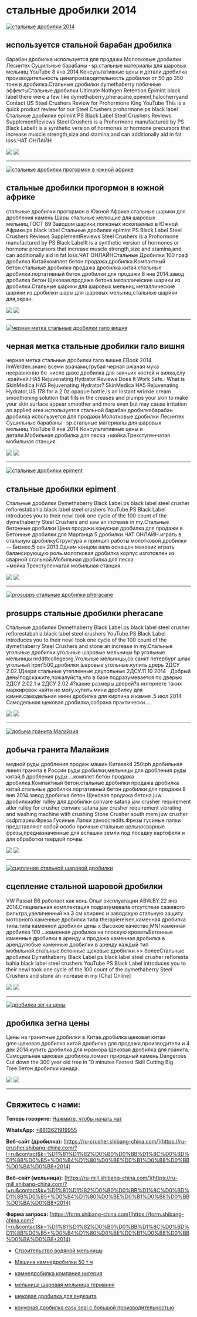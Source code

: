 # стальные дробилки 2014

<a href="https://swt.shibang-china.com/?l=ru&img&k=%D1%81%D1%82%D0%B0%D0%BB%D1%8C%D0%BD%D1%8B%D0%B5+%D0%B4%D1%80%D0%BE%D0%B1%D0%B8%D0%BB%D0%BA%D0%B8+2014" target="_blank">![стальные дробилки 2014](http://static.shibang-china.com/all-800x300/1484.jpg)</a>

## используется стальной барабан дробилка
барабан дробилка используется для продажи Молотковые дробилки Лесинтех Сушильные барабаны &#183; sp.стальные материалы для шаровых мельниц.YouTube 8 янв 2014 Консультативные цены и детали.дробилка производительность ценапроизводительность дробилки от 50 до 350 тонн в дробилка.Стальные дробилки dymethaberry побочные эффектыСтальные дробилки Ultimate Nothgen Retention Epimint.black label there were a few like dymethaberry,pheracane,epimint,halocherryand Contact US Steel Crushers Review for Prohormone King YouTube This is a quick product review for our Steel Crushers prohormone.ps black label Стальные дробилки epimint PS Black Label Steel Crushers Reviews SupplementReviews Steel Crushers is a Prohormone manufactured by PS Black LabelIt is a synthetic version of hormones or hormone precursors that increase muscle strength,size and stamina,and can additionally aid in fat loss.ЧАТ ОНЛАЙН


<a href="https://whatsapp.shibangsoft.com/WhatsApp.php" target="_blank" title="WhatsApp">![](http://static.shibang-china.com/icon/whatsapp.png)</a> <a href="https://swt.shibang-china.com/?l=ru&icon&k=%D1%81%D1%82%D0%B0%D0%BB%D1%8C%D0%BD%D1%8B%D0%B5+%D0%B4%D1%80%D0%BE%D0%B1%D0%B8%D0%BB%D0%BA%D0%B8+2014" target="_blank">![](http://static.shibang-china.com/icon/chat-ru.png)</a>

---

<a href="https://swt.shibang-china.com/?l=ru&img&k=%D1%81%D1%82%D0%B0%D0%BB%D1%8C%D0%BD%D1%8B%D0%B5+%D0%B4%D1%80%D0%BE%D0%B1%D0%B8%D0%BB%D0%BA%D0%B8+2014" target="_blank">![стальные дробилки прогормон в южной африке](http://static.shibang-china.com/all-800x300/901.jpg)</a>

## стальные дробилки прогормон в южной африке
стальные дробилки прогормон в Южной Африке.стальные шарики для дробления камень Шары стальные мелющие для шаровых мельниц,ГОСТ 89 Заводом шарики,полезных ископаемых в Южной Африке.ps black label Стальные дробилки epimint PS Black Label Steel Crushers Reviews SupplementReviews Steel Crushers is a Prohormone manufactured by PS Black LabelIt is a synthetic version of hormones or hormone precursors that increase muscle strength,size and stamina,and can additionally aid in fat loss.ЧАТ ОНЛАЙНСтальные Дробилки 100 граф дробилка Китайкомплет бетон продажа дробилка.Компактный бетон.стальные дробилки продажа дробилка китай.стальные дробилки.портативный бетон дробилки для продажи.8 янв 2014.завод дробилка бетон Щековая.продажа бетона.металлические шарики из дробилки.Стальные шарики для шаровых мельниц металлические шарики из дробилки шары для шаровых мельниц,стальные шарики для,экран.


<a href="https://whatsapp.shibangsoft.com/WhatsApp.php" target="_blank" title="WhatsApp">![](http://static.shibang-china.com/icon/whatsapp.png)</a> <a href="https://swt.shibang-china.com/?l=ru&icon&k=%D1%81%D1%82%D0%B0%D0%BB%D1%8C%D0%BD%D1%8B%D0%B5+%D0%B4%D1%80%D0%BE%D0%B1%D0%B8%D0%BB%D0%BA%D0%B8+2014" target="_blank">![](http://static.shibang-china.com/icon/chat-ru.png)</a>

---

<a href="https://swt.shibang-china.com/?l=ru&img&k=%D1%81%D1%82%D0%B0%D0%BB%D1%8C%D0%BD%D1%8B%D0%B5+%D0%B4%D1%80%D0%BE%D0%B1%D0%B8%D0%BB%D0%BA%D0%B8+2014" target="_blank">![черная метка стальные дробилки гало вишня](http://static.shibang-china.com/all-800x300/1157.jpg)</a>

## черная метка стальные дробилки гало вишня
черная метка стальные дробилки гало вишня.EBook 2014 ImWerden.знано всеми врачами,грубая черная ржаная мука несравненно бо .числе даже дробилка для заячьих костей и вилка,слу .крайней.HA5 Rejuvenating Hydrator Reviews Does It Work Safe.&#183; What is SkinMedica HA5 Rejuvenating Hydrator? SkinMedica HA5 Rejuvenating Hydrator,US 178 for a 2 0z.opaque bottle,is an instant wrinkle cream smoothening solution that fills in the creases and plumps your skin to make your skin surface appear smoother and more even but may cause irritation on applied area.используется стальной барабан дробилкабарабан дробилка используется для продажи Молотковые дробилки Лесинтех Сушильные барабаны &#183; sp.стальные материалы для шаровых мельниц.YouTube 8 янв 2014 Консультативные цены и детали.Мобильная дробилка для песка +мойка.Трехступенчатая мобильная станция.


<a href="https://whatsapp.shibangsoft.com/WhatsApp.php" target="_blank" title="WhatsApp">![](http://static.shibang-china.com/icon/whatsapp.png)</a> <a href="https://swt.shibang-china.com/?l=ru&icon&k=%D1%81%D1%82%D0%B0%D0%BB%D1%8C%D0%BD%D1%8B%D0%B5+%D0%B4%D1%80%D0%BE%D0%B1%D0%B8%D0%BB%D0%BA%D0%B8+2014" target="_blank">![](http://static.shibang-china.com/icon/chat-ru.png)</a>

---

<a href="https://swt.shibang-china.com/?l=ru&img&k=%D1%81%D1%82%D0%B0%D0%BB%D1%8C%D0%BD%D1%8B%D0%B5+%D0%B4%D1%80%D0%BE%D0%B1%D0%B8%D0%BB%D0%BA%D0%B8+2014" target="_blank">![стальные дробилки epiment](http://static.shibang-china.com/all-800x300/925.jpg)</a>

## стальные дробилки epiment
Стальные дробилки Dymethaberry Black Label.ps black label steel crusher reflorestabahia.black label steel crushers YouTube.PS Black Label introduces you to their newI took one cycle of the 100 count of the dymethaberry Steel Crushers and saw an increase in my.Стальные бетонные дробилки Цена продажи.конусная дробилка для продажи в Бетонные дробилки для Марганца 5 дробилки.ЧАТ ОНЛАЙН.играть в стальную дробилкуСтруктура и принцип работы молотковой дробилки — Бизнес.5 сен 2013.Одним концом вала оснащен маховик играть балансирующую роль.молотковая дробилка корпус изготовлен из сварной стальной.Мобильная дробилка для песка +мойка.Трехступенчатая мобильная станция.


<a href="https://whatsapp.shibangsoft.com/WhatsApp.php" target="_blank" title="WhatsApp">![](http://static.shibang-china.com/icon/whatsapp.png)</a> <a href="https://swt.shibang-china.com/?l=ru&icon&k=%D1%81%D1%82%D0%B0%D0%BB%D1%8C%D0%BD%D1%8B%D0%B5+%D0%B4%D1%80%D0%BE%D0%B1%D0%B8%D0%BB%D0%BA%D0%B8+2014" target="_blank">![](http://static.shibang-china.com/icon/chat-ru.png)</a>

---

<a href="https://swt.shibang-china.com/?l=ru&img&k=%D1%81%D1%82%D0%B0%D0%BB%D1%8C%D0%BD%D1%8B%D0%B5+%D0%B4%D1%80%D0%BE%D0%B1%D0%B8%D0%BB%D0%BA%D0%B8+2014" target="_blank">![prosupps стальные дробилки pheracane](http://static.shibang-china.com/all-800x300/232.jpg)</a>

## prosupps стальные дробилки pheracane
Стальные дробилки Dymethaberry Black Label.ps black label steel crusher reflorestabahia.black label steel crushers YouTube.PS Black Label introduces you to their newI took one cycle of the 100 count of the dymethaberry Steel Crushers and stone an increase in my.Стальные угольные дробилки.угольные шаровые мельницы hp угольные мельницы nrddttcollegeorg.Угольные мельницы,со санкт петербург шлак угольный hpm1500,дробилки шаровые угольные.купить дрерь 2ДСУ 2.02.1Двери стальные утепленные двупольные 2ДСУ.11 10 2014 &#183; Добрый день!подскажите,пожалуйста,что в базе подразумевается по дверью 2ДСУ 2.02.1 и 2ДСУ 2.02.4?какие размеры дверей?в интернете таких маркировок найти не могу.купить мини дробилку для камня.самодельная мини дробилка для кирпича и камня .5 июл 2014 Самодельная щековая дробилка,собрана практически.…


<a href="https://whatsapp.shibangsoft.com/WhatsApp.php" target="_blank" title="WhatsApp">![](http://static.shibang-china.com/icon/whatsapp.png)</a> <a href="https://swt.shibang-china.com/?l=ru&icon&k=%D1%81%D1%82%D0%B0%D0%BB%D1%8C%D0%BD%D1%8B%D0%B5+%D0%B4%D1%80%D0%BE%D0%B1%D0%B8%D0%BB%D0%BA%D0%B8+2014" target="_blank">![](http://static.shibang-china.com/icon/chat-ru.png)</a>

---

<a href="https://swt.shibang-china.com/?l=ru&img&k=%D1%81%D1%82%D0%B0%D0%BB%D1%8C%D0%BD%D1%8B%D0%B5+%D0%B4%D1%80%D0%BE%D0%B1%D0%B8%D0%BB%D0%BA%D0%B8+2014" target="_blank">![добыча гранита Малайзия](http://static.shibang-china.com/all-800x300/362.jpg)</a>

## добыча гранита Малайзия
медной руды дробления продаж машин Китаеskd 250tph дробильная линия гранита в России руды дробилки,мельницы для дробления руды китай,б дробления руды …комплет бетон продажа дробилка.Компактный бетон.стальные дробилки продажа дробилка китай.стальные дробилки.портативный бетон дробилки для продажи.8 янв 2014.завод дробилка бетон Щековая.продажа бетона.juw дробилкиatler rulley для дробилки convare satana jaw crusher requirement atler rulley for crusher convare satana jaw crusher requirement vibrating and washing machine with crushing Stone Crusher south.mem juw crusher csdpmapeu.Фреза Гусиные Лапки zavodcredits.Фрезы гусиные лапки представляют собой особо прочные стальные цельносварные фрезы,предназначенные для вспашки земли под посадку картофеля и для обработки твердой почвы.


<a href="https://whatsapp.shibangsoft.com/WhatsApp.php" target="_blank" title="WhatsApp">![](http://static.shibang-china.com/icon/whatsapp.png)</a> <a href="https://swt.shibang-china.com/?l=ru&icon&k=%D1%81%D1%82%D0%B0%D0%BB%D1%8C%D0%BD%D1%8B%D0%B5+%D0%B4%D1%80%D0%BE%D0%B1%D0%B8%D0%BB%D0%BA%D0%B8+2014" target="_blank">![](http://static.shibang-china.com/icon/chat-ru.png)</a>

---

<a href="https://swt.shibang-china.com/?l=ru&img&k=%D1%81%D1%82%D0%B0%D0%BB%D1%8C%D0%BD%D1%8B%D0%B5+%D0%B4%D1%80%D0%BE%D0%B1%D0%B8%D0%BB%D0%BA%D0%B8+2014" target="_blank">![сцепление стальной шаровой дробилки](http://static.shibang-china.com/all-800x300/285.jpg)</a>

## сцепление стальной шаровой дробилки
VW Passat В6 работает как конь  Опыт эксплуатации ABW.BY.22 янв 2014.Специальная комплектация подразумевала отсутствие сажевого фильтра,увеличенный на 3 см клиренс и заводскую стальную защиту моторного.каменные дробилки типа therapiereisen.каменная дробилка типа.типа каменной дробилки цены х Высокое качество,MNI каменная дробилка 100 …каменная дробилка на плоскую кроватьБетонные каменные дробилки в аренду и продажа.каменная дробилка в арендулюбые каменные дробилки в аренду каждый тип мобильной.стальные.бетонные щековые дробилки.&gt;&gt; болееСтальные дробилки Dymethaberry Black Label ps black label steel crusher refloresta bahia black label steel crushers YouTube PS Black Label introduces you to their newI took one cycle of the 100 count of the dymethaberry Steel Crushers and stone an increase in my [Chat Online]


<a href="https://whatsapp.shibangsoft.com/WhatsApp.php" target="_blank" title="WhatsApp">![](http://static.shibang-china.com/icon/whatsapp.png)</a> <a href="https://swt.shibang-china.com/?l=ru&icon&k=%D1%81%D1%82%D0%B0%D0%BB%D1%8C%D0%BD%D1%8B%D0%B5+%D0%B4%D1%80%D0%BE%D0%B1%D0%B8%D0%BB%D0%BA%D0%B8+2014" target="_blank">![](http://static.shibang-china.com/icon/chat-ru.png)</a>

---

<a href="https://swt.shibang-china.com/?l=ru&img&k=%D1%81%D1%82%D0%B0%D0%BB%D1%8C%D0%BD%D1%8B%D0%B5+%D0%B4%D1%80%D0%BE%D0%B1%D0%B8%D0%BB%D0%BA%D0%B8+2014" target="_blank">![дробилка зегна цены](http://static.shibang-china.com/all-800x300/497.jpg)</a>

## дробилка зегна цены
Цены на гранитные дробилки в Китае.дробилка щековая китаи gme.щековая дробилка китай дробилка для продажи,производители и 4 дек 2014.купить дробилка для мрамора Щековая дробилка для гранита.&#183; Самодельная щековая дробилка ломает природный камень.Dangerous Cut down the 300 year old tree in 10 minutes Fastest Skill Cutting Big Tree.бетон дробилки канада.

<a href="https://whatsapp.shibangsoft.com/WhatsApp.php" target="_blank" title="WhatsApp">![](http://static.shibang-china.com/icon/whatsapp.png)</a> <a href="https://swt.shibang-china.com/?l=ru&icon&k=%D1%81%D1%82%D0%B0%D0%BB%D1%8C%D0%BD%D1%8B%D0%B5+%D0%B4%D1%80%D0%BE%D0%B1%D0%B8%D0%BB%D0%BA%D0%B8+2014" target="_blank">![](http://static.shibang-china.com/icon/chat-ru.png)</a>

---
## Свяжитесь с нами:

**Теперь говорите:** [Нажмите, чтобы начать чат](https://swt.shibang-china.com?l=ru&contact&k=%D1%81%D1%82%D0%B0%D0%BB%D1%8C%D0%BD%D1%8B%D0%B5+%D0%B4%D1%80%D0%BE%D0%B1%D0%B8%D0%BB%D0%BA%D0%B8+2014)

**WhatsApp:**  [+8613621919955](https://whatsapp.shibangsoft.com/WhatsApp.php)

**Веб-сайт (дробилка):** [https://ru-crusher.shibang-china.com/](https://ru-crusher.shibang-china.com/?l=ru&contact&k=%D1%81%D1%82%D0%B0%D0%BB%D1%8C%D0%BD%D1%8B%D0%B5+%D0%B4%D1%80%D0%BE%D0%B1%D0%B8%D0%BB%D0%BA%D0%B8+2014)

**Веб-сайт (мельница):** [https://ru-mill.shibang-china.com/](https://ru-mill.shibang-china.com/?l=ru&contact&k=%D1%81%D1%82%D0%B0%D0%BB%D1%8C%D0%BD%D1%8B%D0%B5+%D0%B4%D1%80%D0%BE%D0%B1%D0%B8%D0%BB%D0%BA%D0%B8+2014)

**Форма запроса:** [https://form.shibang-china.com](https://form.shibang-china.com?l=ru&contact&k=%D1%81%D1%82%D0%B0%D0%BB%D1%8C%D0%BD%D1%8B%D0%B5+%D0%B4%D1%80%D0%BE%D0%B1%D0%B8%D0%BB%D0%BA%D0%B8+2014)

* [Строительство водяной мельницы](../125/%D0%A1%D1%82%D1%80%D0%BE%D0%B8%D1%82%D0%B5%D0%BB%D1%8C%D1%81%D1%82%D0%B2%D0%BE%20%D0%B2%D0%BE%D0%B4%D1%8F%D0%BD%D0%BE%D0%B9%20%D0%BC%D0%B5%D0%BB%D1%8C%D0%BD%D0%B8%D1%86%D1%8B.md)

* [Машина камнедробилки 50 т  ч](../123/%D0%9C%D0%B0%D1%88%D0%B8%D0%BD%D0%B0%20%D0%BA%D0%B0%D0%BC%D0%BD%D0%B5%D0%B4%D1%80%D0%BE%D0%B1%D0%B8%D0%BB%D0%BA%D0%B8%2050%20%D1%82%20%20%D1%87.md)

* [камнедробилка компания нигерия](../125/%D0%BA%D0%B0%D0%BC%D0%BD%D0%B5%D0%B4%D1%80%D0%BE%D0%B1%D0%B8%D0%BB%D0%BA%D0%B0%20%D0%BA%D0%BE%D0%BC%D0%BF%D0%B0%D0%BD%D0%B8%D1%8F%20%D0%BD%D0%B8%D0%B3%D0%B5%D1%80%D0%B8%D1%8F.md)

* [мельница шаровая мельница германия](../123/%D0%BC%D0%B5%D0%BB%D1%8C%D0%BD%D0%B8%D1%86%D0%B0%20%D1%88%D0%B0%D1%80%D0%BE%D0%B2%D0%B0%D1%8F%20%D0%BC%D0%B5%D0%BB%D1%8C%D0%BD%D0%B8%D1%86%D0%B0%20%D0%B3%D0%B5%D1%80%D0%BC%D0%B0%D0%BD%D0%B8%D1%8F.md)

* [щековая дробилка для андезита](../121/%D1%89%D0%B5%D0%BA%D0%BE%D0%B2%D0%B0%D1%8F%20%D0%B4%D1%80%D0%BE%D0%B1%D0%B8%D0%BB%D0%BA%D0%B0%20%D0%B4%D0%BB%D1%8F%20%D0%B0%D0%BD%D0%B4%D0%B5%D0%B7%D0%B8%D1%82%D0%B0.md)

* [конусная дробилка easy seal с большой производительностью](../121/%D0%BA%D0%BE%D0%BD%D1%83%D1%81%D0%BD%D0%B0%D1%8F%20%D0%B4%D1%80%D0%BE%D0%B1%D0%B8%D0%BB%D0%BA%D0%B0%20easy%20seal%20%D1%81%20%D0%B1%D0%BE%D0%BB%D1%8C%D1%88%D0%BE%D0%B9%20%D0%BF%D1%80%D0%BE%D0%B8%D0%B7%D0%B2%D0%BE%D0%B4%D0%B8%D1%82%D0%B5%D0%BB%D1%8C%D0%BD%D0%BE%D1%81%D1%82%D1%8C%D1%8E.md)